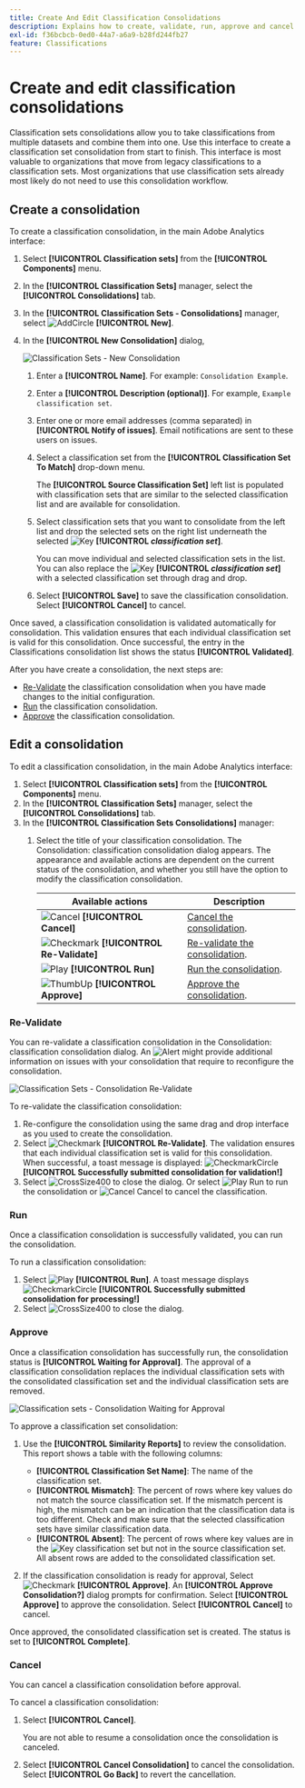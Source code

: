 ```yaml
---
title: Create And Edit Classification Consolidations
description: Explains how to create, validate, run, approve and cancel classification consolidations.
exl-id: f36bcbcb-0ed0-44a7-a6a9-b28fd244fb27
feature: Classifications
---
```

# Create and edit classification consolidations

Classification sets consolidations allow you to take classifications from multiple datasets and combine them into one. Use this interface to create a classification set consolidation from start to finish. This interface is most valuable to organizations that move from legacy classifications to a classification sets. Most organizations that use classification sets already most likely do not need to use this consolidation workflow.

## Create a consolidation

To create a classification consolidation, in the main Adobe Analytics interface:

1. Select **[!UICONTROL Classification sets]** from the **[!UICONTROL Components]** menu.
1. In the **[!UICONTROL Classification Sets]** manager, select the **[!UICONTROL Consolidations]** tab. 
1. In the **[!UICONTROL Classification Sets - Consolidations]** manager, select ![AddCircle](/help/assets/icons/AddCircle.svg) **[!UICONTROL New]**.
1. In the **[!UICONTROL New Consolidation]** dialog, 
   
   ![Classification Sets - New Consolidation](assets/classifications-sets-consolidations-new.png)
   1. Enter a **[!UICONTROL Name]**. For example: `Consolidation Example`.
   1. Enter a **[!UICONTROL Description (optional)]**. For example, `Example classification set`.
   1. Enter one or more email addresses (comma separated) in **[!UICONTROL Notify of issues]**. Email notifications are sent to these users on issues.
   1. Select a classification set from the **[!UICONTROL Classification Set To Match]** drop-down menu. 

      The **[!UICONTROL Source Classification Set]** left list is populated with classification sets that are similar to the selected classification list and are available for consolidation.

   1. Select classification sets that you want to consolidate from the left list and drop the selected sets on the right list underneath the selected ![Key](/help/assets/icons/Key.svg) **[!UICONTROL _classification set_]**.

      You can move individual and selected classification sets in the list. You can also replace the ![Key](/help/assets/icons/Key.svg) **[!UICONTROL _classification set_]** with a selected classification set through drag and drop.

   1. Select **[!UICONTROL Save]** to save the classification consolidation. Select **[!UICONTROL Cancel]** to cancel.

Once saved, a classification consolidation is validated automatically for consolidation. This validation ensures that each individual classification set is valid for this consolidation. Once successful, the entry in the Classifications consolidation list shows the status **[!UICONTROL Validated]**.

After you have create a consolidation, the next steps are:

* [Re-Validate](#re-validate) the classification consolidation when you have made changes to the initial configuration.
* [Run](#run) the classification consolidation.
* [Approve](#approve) the classification consolidation.



<!--
         
  

**[!UICONTROL Components]** > **[!UICONTROL Classification sets]** > **[!UICONTROL Consolidations]** > **[!UICONTROL Add]**

The following fields are available when creating a consolidation:

* **[!UICONTROL Name]**: The name of the consolidation.
* **[!UICONTROL Notify of issues]**: A comma-delimited list of email addresses that are notified of issues with this consolidation.
* **[!UICONTROL Dataset to match]**: A drop-down list of all classification sets.

Once you select a classification set, a table with two columns appears:

* The right column contains all classification sets that you want to consolidate. It starts with the classification set selected using the above drop-down list.
* The left column contains all classification sets eligible to be merged with the originally selected dataset. **Schemas must exactly match to be eligible for consolidation**. If schemas do not match the selected classification set, they do not appear in this left column.

Drag the desired classification sets from the available column on the left to the consolidation column on the right. Once the consolidation is given a name and two or more classification sets are in the right column, click **[!UICONTROL Save & Continue]**.

-->

## Edit a consolidation

To edit a classification consolidation, in the main Adobe Analytics interface:

1. Select **[!UICONTROL Classification sets]** from the **[!UICONTROL Components]** menu. 
1. In the **[!UICONTROL Classification Sets]** manager, select the **[!UICONTROL Consolidations]** tab.
1. In the **[!UICONTROL Classification Sets Consolidations]** manager:
   1. Select the title of your classification consolidation. The Consolidation: classification consolidation dialog appears. The appearance and available actions are dependent on the current status of the consolidation, and whether you still have the option to modify the classification consolidation.

      | Available actions | Description |
      |---|---|
      | ![Cancel](/help/assets/icons/Cancel.svg) **[!UICONTROL Cancel]** | [Cancel the consolidation](#cancel). |
      | ![Checkmark](/help/assets/icons/Checkmark.svg) **[!UICONTROL Re-Validate]** | [Re-validate the consolidation](#re-validate). |
      | ![Play](/help/assets/icons/Play.svg) **[!UICONTROL Run]** | [Run the consolidation](#run). |
      | ![ThumbUp](/help/assets/icons/ThumbUp.svg) **[!UICONTROL Approve]** | [Approve the consolidation](#approve). |



### Re-Validate

You can re-validate a classification consolidation in the Consolidation: classification consolidation dialog. An ![Alert](/help/assets/icons/Alert.svg) might provide additional information on issues with your consolidation that require to reconfigure the consolidation.

![Classification Sets - Consolidation Re-Validate](assets/classifications-sets-consolidations-validated.png)

To re-validate the classification consolidation: 

1. Re-configure the consolidation using the same drag and drop interface as you used to create the consolidation.
1. Select ![Checkmark](/help/assets/icons/Checkmark.svg) **[!UICONTROL Re-Validate]**. The validation ensures that each individual classification set is valid for this consolidation. When successful, a toast message is displayed:  ![CheckmarkCircle](/help/assets/icons/CheckmarkCircle.svg) **[!UICONTROL Successfully submitted consolidation for validation!]**
1. Select ![CrossSize400](/help/assets/icons/CrossSize400.svg) to close the dialog. Or select ![Play](/help/assets/icons/Play.svg) Run to run the consolidation or ![Cancel](/help/assets/icons/Cancel.svg) Cancel to cancel the classification.



<!--
Once you have created a consolidation, a list of source datasets appears on the right. The **[!UICONTROL Validate]** button makes sure that each individual classification set is valid for this consolidation. You can reorder the classification steps here to determine priority in cases of mismatched classification values. **The highest classification set in the list overwrites any mismatched values in other classification sets.**

-->

### Run

Once a classification consolidation is successfully validated, you can run the consolidation.

To run a classification consolidation: 

1. Select ![Play](/help/assets/icons/Play.svg) **[!UICONTROL Run]**. A toast message displays ![CheckmarkCircle](/help/assets/icons/CheckmarkCircle.svg) **[!UICONTROL Successfully submitted consolidation for processing!]**
1. Select ![CrossSize400](/help/assets/icons/CrossSize400.svg) to close the dialog. 


### Approve

Once a classification consolidation has successfully run, the consolidation status is **[!UICONTROL Waiting for Approval]**. The approval of a classification consolidation replaces the individual classification sets with the consolidated classification set and the individual classification sets are removed.

![Classification sets - Consolidation Waiting for Approval](assets/classifications-sets-consolidations-waitingforapproval.png)

To approve a classification set consolidation:

1. Use the **[!UICONTROL Similarity Reports]** to review the consolidation. This report shows a table with the following columns:

   * **[!UICONTROL Classification Set Name]**: The name of the classification set.
   * **[!UICONTROL Mismatch]**: The percent of rows where key values do not match the source classification set. If the mismatch percent is high, the mismatch can be an indication that the classification data is too different. Check and make sure that the selected classification sets have similar classification data.
   * **[!UICONTROL Absent]**: The percent of rows where key values are in the ![Key](/help/assets/icons/Key.svg) classification set but not in the source classification set. All absent rows are added to the consolidated classification set. 

1. If the classification consolidation is ready for approval, Select ![Checkmark](/help/assets/icons/Checkmark.svg) **[!UICONTROL Approve]**. An **[!UICONTROL Approve Consolidation?]** dialog prompts for confirmation. Select **[!UICONTROL Approve]** to approve the consolidation. Select **[!UICONTROL Cancel]** to cancel.

Once approved, the consolidated classification set is created. The status is set to **[!UICONTROL Complete]**.


### Cancel

You can cancel a classification consolidation before approval.

To cancel a classification consolidation:

1. Select **[!UICONTROL Cancel]**.

   You are not able to resume a consolidation once the consolidation is canceled.
1. Select **[!UICONTROL Cancel Consolidation]** to cancel the consolidation. Select **[!UICONTROL Go Back]** to revert the cancellation.

